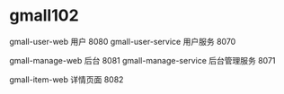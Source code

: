 # gmall102

gmall-user-web 用户 8080
gmall-user-service 用户服务 8070


gmall-manage-web 后台 8081
gmall-manage-service 后台管理服务 8071

gmall-item-web 详情页面 8082